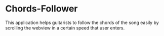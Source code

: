 # Chords-Follower
This application helps guitarists to follow the chords of the song easily by scrolling the webview in a certain speed that user enters.
